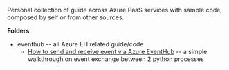 Personal collection of guide across Azure PaaS services with sample code, composed by self or from other sources.

**Folders**  
* eventhub -- all Azure EH related guide/code
  * [How to send and receive event via Azure EventHub](https://github.com/kuzhao/azurePaas/tree/master/eventhub/send_recv_offset) -- a simple walkthrough on event exchange between 2 python processes
